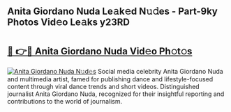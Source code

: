 ## Anita Giordano Nuda Le𝚊k𝚎d N𝚞𝚍es - Part-9ky Photos Vid𝚎o Le𝚊ks y23RD

# <h2><a href="http://fbb9k5b.evod.top/?m=Anita+Giordano+Nuda">🔗 👉🔴 Anita Giordano Nuda Vid𝚎o Ph𝚘t𝚘s</a></h2>

[![Anita Giordano Nuda N𝚞d𝚎s](https://i.imgur.com/8V9OHl7.gif)](http://fbb9k5b.evod.top/?m=Anita+Giordano+Nuda)
Social media celebrity Anita Giordano Nuda and multimedia artist, famed for publishing dance and lifestyle-focused content through viral dance trends and short videos. Distinguished journalist Anita Giordano Nuda, recognized for their insightful reporting and contributions to the world of journalism. 
